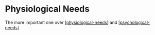 # Physiological Needs

The more important one over [[physiological-needs]] and [[psychological-needs]]

[//begin]: # "Autogenerated link references for markdown compatibility"
[physiological-needs]: physiological-needs "Physiological Needs"
[psychological-needs]: psychological-needs "Psychological Needs"
[//end]: # "Autogenerated link references" 